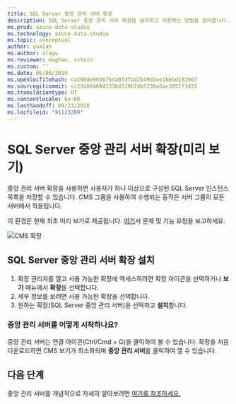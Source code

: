 ```yaml
---
title: SQL Server 중앙 관리 서버 확장
description: SQL Server 중앙 관리 서버 확장을 설치하고 사용하는 방법을 알아봅니다. 서버를 그룹화하고 그룹에 작업을 적용하기 위한 확장입니다.
ms.prod: azure-data-studio
ms.technology: azure-data-studio
ms.topic: conceptual
author: yualan
ms.author: alayu
ms.reviewer: maghan, sstein
ms.custom: ''
ms.date: 06/06/2019
ms.openlocfilehash: ca200de903675da9fdfbd2549d3ee1b5bd192907
ms.sourcegitcommit: cc23d8646041336d119b74bf239a6ac305ff3d31
ms.translationtype: HT
ms.contentlocale: ko-KR
ms.lasthandoff: 09/23/2020
ms.locfileid: "91123269"
---
```

# <a name="sql-server-central-management-servers-extension-preview"></a>SQL Server 중앙 관리 서버 확장(미리 보기)

중앙 관리 서버 확장을 사용하면 사용자가 하나 이상으로 구성된 SQL Server 인스턴스 목록을 저장할 수 있습니다. CMS 그룹을 사용하여 수행되는 동작은 서버 그룹의 모든 서버에서 적용됩니다.

이 환경은 현재 최초 미리 보기로 제공됩니다. [여기](https://github.com/microsoft/azuredatastudio/issues)서 문제 및 기능 요청을 보고하세요.

![CMS 확장](media/sql-server-cms-extension/cms-list.png)

## <a name="install-the-sql-server-central-management-servers-extension"></a>SQL Server 중앙 관리 서버 확장 설치

1. 확장 관리자를 열고 사용 가능한 확장에 액세스하려면 확장 아이콘을 선택하거나 **보기** 메뉴에서 **확장**을 선택합니다.
2. 세부 정보를 보려면 사용 가능한 확장을 선택합니다.
3. 원하는 확장(SQL Server 중앙 관리 서버)을 선택하고 **설치**합니다.

### <a name="how-do-i-start-central-management-servers"></a>중앙 관리 서버를 어떻게 시작하나요?

 중앙 관리 서버는 연결 아이콘(Ctrl/Cmd + G)을 클릭하여 볼 수 있습니다. 확장을 처음 다운로드하면 CMS 보기가 최소화되며 **중앙 관리 서버**를 클릭하여 열 수 있습니다.

## <a name="next-steps"></a>다음 단계

중앙 관리 서버를 개념적으로 자세히 알아보려면 [여기를 참조하세요.](../../ssms/register-servers/create-a-central-management-server-and-server-group.md)